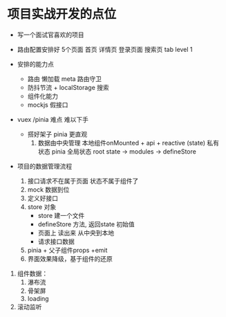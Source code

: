 # 项目实战开发的点位

- 写一个面试官喜欢的项目
- 路由配置安排好 5个页面
    首页 详情页  登录页面 搜索页  tab level 1
- 安排的能力点
    - 路由 懒加载 meta 路由守卫
    - 防抖节流 + localStorage 搜索
    - 组件化能力
    - mockjs 假接口

- vuex /pinia 难点  难以下手
    - 搭好架子 pinia 更直观
        1. 数据由中央管理
        本地组件onMounted + api + reactive
        (state) 私有状态
        pinia 全局状态
            root state -> modules -> defineStore 

- 项目的数据管理流程
    1. 接口请求不在属于页面
        状态不属于组件了
    2. mock 数据到位
    3. 定义好接口
    4. store 对象
        - store 建一个文件
        - defineStore  方法,  返回state 初始值
        - 页面上 读出来 从中央到本地
        - 请求接口数据
    5. pinia + 父子组件props +emit
    6. 界面效果降级，基于组件的还原

1. 组件数据：
   1. 瀑布流
   2. 骨架屏
   3. loading
2. 滚动监听

